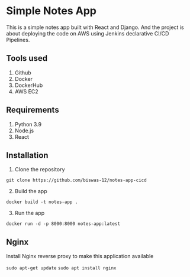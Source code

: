 # Simple Notes App
This is a simple notes app built with React and Django. And the project is about deploying the code on AWS using Jenkins declarative CI/CD Pipelines.

## Tools used
1. Github
2. Docker
3. DockerHub
4. AWS EC2

## Requirements
1. Python 3.9
2. Node.js
3. React

## Installation
1. Clone the repository
```
git clone https://github.com/biswas-12/notes-app-cicd
```

2. Build the app
```
docker build -t notes-app .
```

3. Run the app
```
docker run -d -p 8000:8000 notes-app:latest
```

## Nginx

Install Nginx reverse proxy to make this application available

`sudo apt-get update`
`sudo apt install nginx`
